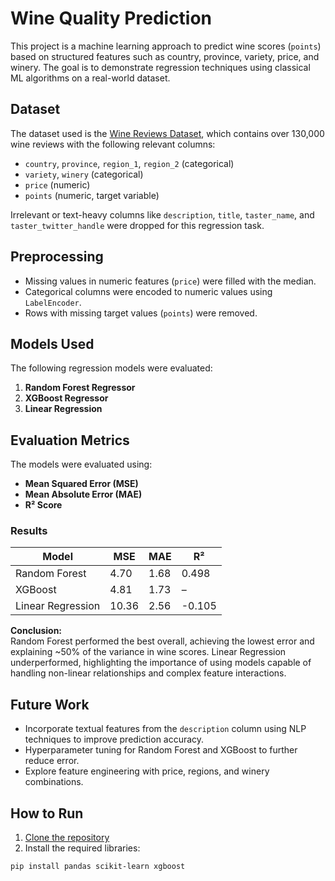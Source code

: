 # Wine Quality Prediction

This project is a machine learning approach to predict wine scores (`points`) based on structured features such as country, province, variety, price, and winery. The goal is to demonstrate regression techniques using classical ML algorithms on a real-world dataset.

## Dataset

The dataset used is the [Wine Reviews Dataset](https://github.com/korrakiran/wine_review/blob/main/wine_preprocessed.csv), which contains over 130,000 wine reviews with the following relevant columns:

- `country`, `province`, `region_1`, `region_2` (categorical)
- `variety`, `winery` (categorical)
- `price` (numeric)
- `points` (numeric, target variable)

Irrelevant or text-heavy columns like `description`, `title`, `taster_name`, and `taster_twitter_handle` were dropped for this regression task.

## Preprocessing

- Missing values in numeric features (`price`) were filled with the median.  
- Categorical columns were encoded to numeric values using `LabelEncoder`.  
- Rows with missing target values (`points`) were removed.  

## Models Used

The following regression models were evaluated:

1. **Random Forest Regressor**  
2. **XGBoost Regressor**  
3. **Linear Regression**

## Evaluation Metrics

The models were evaluated using:

- **Mean Squared Error (MSE)**
- **Mean Absolute Error (MAE)**
- **R² Score**

### Results

| Model            | MSE     | MAE    | R²      |
|-----------------|---------|--------|---------|
| Random Forest    | 4.70    | 1.68   | 0.498   |
| XGBoost          | 4.81    | 1.73   | –       |
| Linear Regression| 10.36   | 2.56   | -0.105  |

**Conclusion:**  
Random Forest performed the best overall, achieving the lowest error and explaining ~50% of the variance in wine scores. Linear Regression underperformed, highlighting the importance of using models capable of handling non-linear relationships and complex feature interactions.

## Future Work

- Incorporate textual features from the `description` column using NLP techniques to improve prediction accuracy.  
- Hyperparameter tuning for Random Forest and XGBoost to further reduce error.  
- Explore feature engineering with price, regions, and winery combinations.

## How to Run

1. [Clone the repository](https://github.com/korrakiran/wine_review)
2. Install the required libraries:  

```bash
pip install pandas scikit-learn xgboost
